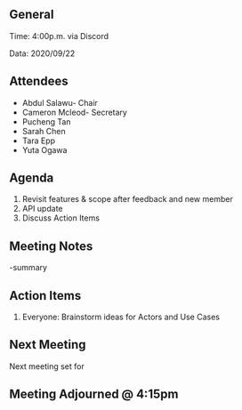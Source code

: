 ## General

Time: 4:00p.m. via Discord

Data: 2020/09/22

## Attendees
* Abdul Salawu- Chair
* Cameron Mcleod- Secretary
* Pucheng Tan
* Sarah Chen
* Tara Epp
* Yuta Ogawa

## Agenda
1. Revisit features & scope after feedback and new member
2. API update
3. Discuss Action Items

## Meeting Notes
-summary

## Action Items
1. Everyone: Brainstorm ideas for Actors and Use Cases

## Next Meeting
Next meeting set for

## Meeting Adjourned @ 4:15pm